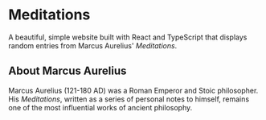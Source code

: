 # Meditations

A beautiful, simple website built with React and TypeScript that displays random entries from Marcus Aurelius' *Meditations*.

## About Marcus Aurelius

Marcus Aurelius (121-180 AD) was a Roman Emperor and Stoic philosopher. His *Meditations*, written as a series of personal notes to himself, remains one of the most influential works of ancient philosophy.
